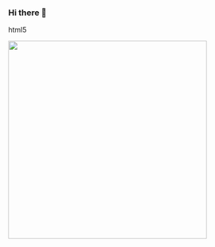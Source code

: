 ### Hi there 👋

<!--
**moadhamousti/moadhamousti** is a ✨ _special_ ✨ repository because its `README.md` (this file) appears on your GitHub profile.

Here are some ideas to get you started:

- 🔭 I’m currently working on ...
- 🌱 I’m currently learning ...
- 👯 I’m looking to collaborate on ...
- 🤔 I’m looking for help with ...
- 💬 Ask me about ...
- 📫 How to reach me: ...
- 😄 Pronouns: ...
- ⚡ Fun fact: ...
-->
html5 

<img src="https://github-readme-stats.vercel.app/api?username=moadhamousti&show_icons=true&theme=ADD_THEME_HERE" width="400">

